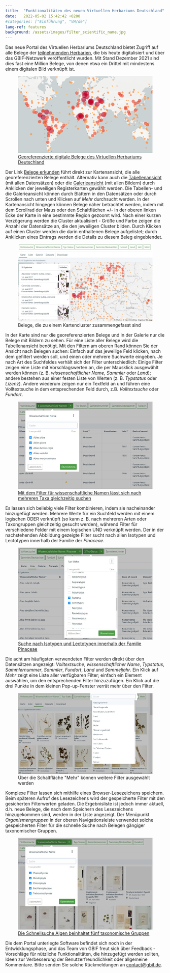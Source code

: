 ```yaml
---
title:  "Funktionalitäten des neuen Virtuellen Herbariums Deutschland"
date:   2022-05-02 15:42:42 +0200
#categories: ["Einführung", "VH/de"]
lang-ref: features
background: /assets/images/filter_scientific_name.jpg
---
```


Das neue Portal des Virtuellen Herbariums Deutschland bietet Zugriff auf alle Belege der [teilnehmenden Herbarien](/de/partners), die bis heute digitalisiert und über das GBIF-Netzwerk veröffentlicht wurden. Mit Stand Dezember 2021 sind dies fast eine Million Belege, von denen etwa ein Drittel mit mindestens einem digitalen Bild verknüpft ist.

<figure class="has-text-centered">
	<a href="/de/data?view=MAP">
		<img src="/assets/images/map.png" />
		<figcaption>Georeferenzierte digitale Belege des Virtuellen Herbariums Deutschland</figcaption>
	</a>
</figure>

Der Link [Belege erkunden](/de/data) führt direkt zur Kartenansicht, die alle georeferenzierten Belege enthält. Alternativ kann auch die [Tabellenansicht](/de/data?view=TABLE) (mit allen Datensätzen) oder die [Galerieansicht](/de/data?view=GALLERY) (mit allen Bildern) durch Anklicken der jeweiligen Registerkarten gewählt werden. Die Tabellen- und die Galerieansicht können durch Blättern in den Datensätzen oder durch Scrollen nach unten und Klicken auf *Mehr* durchsucht werden. In der Kartenansicht hingegen können Belege näher betrachtet werden, indem mit dem Scrollrad der Maus oder den Schaltflächen +/- in der oberen linken Ecke der Karte in eine bestimmte Region gezoomt wird. Nach einer kurzen Verzögerung werden die Cluster aktualisiert - Größe und Farbe zeigen die Anzahl der Datensätze an, die den jeweiligen Cluster bilden. Durch Klicken auf einen Cluster werden die darin enthaltenen Belege aufgelistet; durch Anklicken eines Eintrags werden die Details zu diesem Beleg eingeblendet.

<figure class="has-text-centered">
	<img src="/assets/images/map_cluster_de.jpg" />
	<figcaption>Belege, die zu einem Kartencluster zusammengefasst sind</figcaption>
</figure>

In der Karte sind nur die georeferenzierten Belege und in der Galerie nur die Belege mit Bildern zu sehen. Für eine Liste aller Belege wird die Tabellenansicht benötigt. Mit den Filtern am oberen Rand können Sie der Ansicht nach Belegen suchen: Einfach auf das jeweilige Feld klicken, nach dem gefiltert werden soll, und einen oder mehrere Suchwerte eingeben. Je nach Art des Suchfeldes verhält sich der Filter unterschiedlich: Einige Filter zeigen eine Liste mit Vorschlagswerten an, die per Mausklick ausgewählt werden können (z. B. *wissenschaftlicher Name*, *Sammler* oder *Land*); andere bestehen aus einer festen Liste von Werten (z. B. *Typstatus* oder *Lizenz*). Andere wiederum zeigen nur ein Textfeld an und führen eine Volltextsuche in dem entsprechenden Feld durch, z.B. *Volltextsuche* oder *Fundort*.

<figure class="has-text-centered">
	<a href="/de/data?filter=eyJtdXN0Ijp7InRheG9uS2V5IjpbMjY4NTQ4NCwyNjg1NTE5LDI2ODU0MDAsMjY4NTQxNCwyNjg1NTUyXX19&view=TABLE">
		<img src="/assets/images/filter_scientific_name_de.jpg" />
		<figcaption>Mit dem Filter für wissenschaftliche Namen lässt sich nach mehreren Taxa gleichzeitig suchen</figcaption>
	</a>
</figure>

Es lassen sich beliebig viele Filter kombinieren, indem sie nacheinander hinzugefügt werden. Mehrere Werte für ein Suchfeld werden mit einem logischen ODER verknüpft (so kann z. B. nach mehreren Arten oder Taxongruppen gleichzeitig gesucht werden), während Filter für verschiedene Felder mit einem logischen UND verknüpft werden. Der in der nachstehenden Abbildung gezeigte Filter sucht nach allen Isotypen und Lectotypen innerhalb der Familie der *Pinaceae*.

<figure class="has-text-centered">
	<a href="/de/data?filter=eyJtdXN0Ijp7InRheG9uS2V5IjpbMzkyNV0sInR5cGVTdGF0dXMiOlsiTEVDVE9UWVBFIiwiSVNPVFlQRSJdfX0&view=TABLE">
		<img src="/assets/images/mutliple_filters_de.jpg" />
		<figcaption>Suche nach Isotypen und Lectotypen innerhalb der Familie Pinaceae</figcaption>
	</a>
</figure>

Die acht am häufigsten verwendeten Filter werden direkt über den Datensätzen angezeigt: *Volltextsuche*, *wissenschaftlicher Name*, *Typstatus*, *Sammlernummer*, *Sammler*, *Fundort*, *Land* und *Sammeljahr*. Ein Klick auf *Mehr* zeigt eine Liste aller verfügbaren Filter; einfach ein Element auswählen, um den entsprechenden Filter hinzuzufügen. Ein Klick auf die drei Punkte in dem kleinen Pop-up-Fenster verrät mehr über den Filter.

<figure class="has-text-centered">
	<img src="/assets/images/filter_list_de.jpg" />
	<figcaption>Über die Schaltfläche "Mehr" können weitere Filter ausgewählt werden</figcaption>
</figure>

Komplexe Filter lassen sich mithilfe eines Browser-Lesezeichens speichern. Beim späteren Aufruf des Lesezeichens wird der gespeicherte Filter mit den gesicherten Filterwerten geladen. Die Ergebnisliste ist jedoch immer aktuell, d.h. neue Belege, die nach dem Speichern des Lesezeichens hinzugekommen sind, werden in der Liste angezeigt. Der Menüpunkt *Organismengruppen* in der oberen Navigationsleiste verwendet solche gespeicherten Filter für die schnelle Suche nach Belegen gängiger taxonomischer Gruppen.

<figure class="has-text-centered">
	<a href="/de/data?filter=eyJtdXN0Ijp7InRheG9uS2V5IjpbNzA3MzU5MywxMDYsMzYsNzk0NzE4NCwzMzJdfX0&view=GALLERY">
		<img src="/assets/images/algae_gallery_de.jpg" />
		<figcaption>Die Schnellsuche Algen beinhaltet fünf taxonomische Gruppen</figcaption>
	</a>
</figure>

Die dem Portal unterlegte Software befindet sich noch in der Entwicklungsphase, und das Team von GBIF freut sich über Feedback - Vorschläge für nützliche Funktionalitäten, die hinzugefügt werden sollten, Ideen zur Verbesserung der Benutzerfreundlichkeit oder allgemeine Kommentare. Bitte senden Sie solche Rückmeldungen an [contact@gbif.de](mailto:contact@gbif.de).